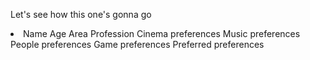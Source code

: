 Let's see how this one's gonna go
<li>
Name
Age
Area
Profession
Cinema preferences
Music preferences
People preferences
Game preferences
Preferred preferences
</li>
